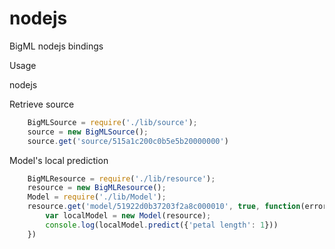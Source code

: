 nodejs
======

BigML nodejs bindings

Usage

nodejs

Retrieve source

```js
    BigMLSource = require('./lib/source');
    source = new BigMLSource();
    source.get('source/515a1c200c0b5e5b20000000')
```

Model's local prediction

```js
    BigMLResource = require('./lib/resource');
    resource = new BigMLResource();
    Model = require('./lib/Model');
    resource.get('model/51922d0b37203f2a8c000010', true, function(error, resource) {
        var localModel = new Model(resource);
        console.log(localModel.predict({'petal length': 1}))
    })
```
